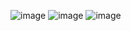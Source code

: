 ![image](https://github.com/0danylo/chartnote/assets/29526662/7beb6109-afae-4439-9132-e8d81c6bf448)
![image](https://github.com/0danylo/chartnote/assets/29526662/b87ba77d-b3fb-46ae-a77f-03005a75dbcd)
![image](https://github.com/0danylo/chartnote/assets/29526662/d5cffcfc-8873-4b20-aa08-00fd11e7bd9f)
